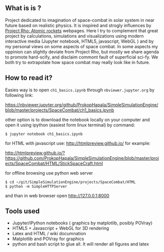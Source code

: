 ## What is is ?

Project dedicated to imagination of space-combat in solar system in near future based on realistic physics. 
It is inspired and strogly influences by [Project Rho: Atomic rockets](http://www.projectrho.com/public_html/rocket/) webpages.
Here I try to complement that great project by calculations, simulations and visualizations using modern interactive media (Jupyter notebook, HTML5, javascript, WebGL ) 
and by my personal views on some aspects of space combat. In some aspects my oppinion can slightly deviate from Project Rho, but mostly we share agenda to promote hard-scify, 
and disclaim commont fault of superficial sci-fy. We both try to extrapolate how space combat may really look like in future. 

## How to read it?

Easies way is to open ``ch1_basics.ipynb`` through ```nbviewer.jupyter.org``` by following link:

https://nbviewer.jupyter.org/github/ProkopHapala/SimpleSimulationEngine/blob/master/projects/SpaceCombat/ch1_basics.ipynb

other option is to download the notebook locally on your computer and open it using ipython (easiest form linux terminal) by command: 

```
$ jupyter notebook ch1_basics.ipynb
```

for HTML with javascript use: http://htmlpreview.github.io/ for example:

http://htmlpreview.github.io/?https://github.com/ProkopHapala/SimpleSimulationEngine/blob/master/projects/SpaceCombat/HTML/StickSpaceCraft.html

for offline browsing use python web server
```
$ cd ~/git/SimpleSimulationEngine/projects/SpaceCombat/HTML
$ python -m SimpleHTTPServer
```
and than in web browser open http://127.0.0.1:8000

## Tools used

- Jupyter/IPython notebooks ( graphics by matplotlib, posibly POVray)
- HTML5 + Javascript + WebGL for 3D rendering
- Latex and HTML / wiki documnation
- Matplotlib and POVray for graphics
- python and bash script to glue all. It will render all figures and latex
 



